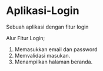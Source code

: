 # Aplikasi-Login
Sebuah aplikasi dengan fitur login

Alur Fitur Login;
1. Memasukkan email dan password
2. Memvalidasi masukan.
3. Menampilkan halaman beranda.
